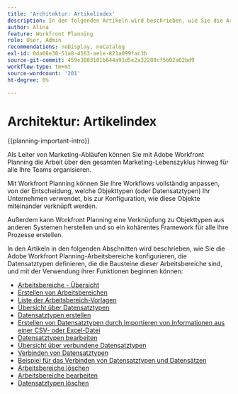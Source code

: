 ```yaml
---
title: 'Architektur: Artikelindex'
description: In den folgenden Artikeln wird beschrieben, wie Sie die Architektur von Adobe Workfront Planning konfigurieren können. Im Rahmen dieser Konfiguration erfahren Sie, wie Sie Arbeitsbereiche, Datensatztypen und benutzerdefinierte Felder erstellen, um die Workflows zuzuordnen, die Sie in Workfront Planning verwalten möchten.
author: Alina
feature: Workfront Planning
role: User, Admin
recommendations: noDisplay, noCatalog
exl-id: 0da08e30-51a8-4163-ae1e-821a099fac3b
source-git-commit: 459e3883101b644a91d5e2a32288cf5b02a02bd9
workflow-type: tm+mt
source-wordcount: '201'
ht-degree: 0%

---
```



# Architektur: Artikelindex

{{planning-important-intro}}

Als Leiter von Marketing-Abläufen können Sie mit Adobe Workfront Planning die Arbeit über den gesamten Marketing-Lebenszyklus hinweg für alle Ihre Teams organisieren.

Mit Workfront Planning können Sie Ihre Workflows vollständig anpassen, von der Entscheidung, welche Objekttypen (oder Datensatztypen) Ihr Unternehmen verwendet, bis zur Konfiguration, wie diese Objekte miteinander verknüpft werden.

Außerdem kann Workfront Planning eine Verknüpfung zu Objekttypen aus anderen Systemen herstellen und so ein kohärentes Framework für alle Ihre Prozesse erstellen.

In den Artikeln in den folgenden Abschnitten wird beschrieben, wie Sie die Adobe Workfront Planning-Arbeitsbereiche konfigurieren, die Datensatztypen definieren, die die Bausteine dieser Arbeitsbereiche sind, und mit der Verwendung ihrer Funktionen beginnen können:

* [Arbeitsbereiche - Übersicht](/help/quicksilver/planning/architecture/workspaces-overview.md)
* [Erstellen von Arbeitsbereichen](/help/quicksilver/planning/architecture/create-workspaces.md)
* [Liste der Arbeitsbereich-Vorlagen](/help/quicksilver/planning/architecture/workspace-templates.md)
* [Übersicht über Datensatztypen](/help/quicksilver/planning/architecture/overview-of-record-types.md)
* [Datensatztypen erstellen](/help/quicksilver/planning/architecture/create-record-types.md)
* [Erstellen von Datensatztypen durch Importieren von Informationen aus einer CSV- oder Excel-Datei](/help/quicksilver/planning/architecture/import-file-to-create-record-types.md)
* [Datensatztypen bearbeiten](/help/quicksilver/planning/architecture/edit-record-types.md)
* [Übersicht über verbundene Datensatztypen](/help/quicksilver/planning/architecture/connect-record-types-overview.md)
* [Verbinden von Datensatztypen](/help/quicksilver/planning/architecture/connect-record-types.md)
* [Beispiel für das Verbinden von Datensatztypen und Datensätzen](/help/quicksilver/planning/architecture/example-connect-record-types-and-records.md)
* [Arbeitsbereiche löschen](/help/quicksilver/planning/architecture/delete-workspaces.md)
* [Arbeitsbereiche bearbeiten](/help/quicksilver/planning/architecture/edit-workspaces.md)
* [Datensatztypen löschen](/help/quicksilver/planning/architecture/delete-record-types.md)

<!--* <span class="preview">[Configure cross-workspace capabilities for record types](help/quicksilver/planning/architecture/configure-record-type-cross-workspace-capabilities.md)</span>

* <span class="preview">[Add cross-workspace record types](/help/quicksilver/planning/architecture/add-cross-workspace-record-types.md)</span>
-->

